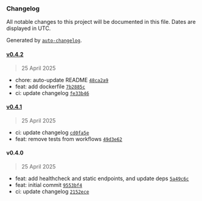 ### Changelog

All notable changes to this project will be documented in this file. Dates are displayed in UTC.

Generated by [`auto-changelog`](https://github.com/CookPete/auto-changelog).

#### [v0.4.2](https://github.com/datr-tech/api-persona/compare/v0.4.1...v0.4.2)

> 25 April 2025

- chore: auto-update README [`48ca2a9`](https://github.com/datr-tech/api-persona/commit/48ca2a9b47dde2c6d00194d73aeabb29c6e1585c)
- feat: add dockerfile [`7b2885c`](https://github.com/datr-tech/api-persona/commit/7b2885cdae4e34d11519e0b5caec7b1094039b42)
- ci: update changelog [`fe33b46`](https://github.com/datr-tech/api-persona/commit/fe33b46d1267223cb3e4a1c8072b1eaf900b07ee)

#### [v0.4.1](https://github.com/datr-tech/api-persona/compare/v0.4.0...v0.4.1)

> 25 April 2025

- ci: update changelog [`cd0fa5e`](https://github.com/datr-tech/api-persona/commit/cd0fa5e9b20638805b3546afa2d49859bdd9ae35)
- feat: remove tests from workflows [`49d3e62`](https://github.com/datr-tech/api-persona/commit/49d3e621d0ed1c237acd9c51889ff9578a2f217a)

#### v0.4.0

> 25 April 2025

- feat: add healthcheck and static endpoints, and update deps [`5a49c6c`](https://github.com/datr-tech/api-persona/commit/5a49c6ca69fc27acef57c53c141014785e980eb8)
- feat: initial commit [`9553bf4`](https://github.com/datr-tech/api-persona/commit/9553bf43c3a63e5dc01e190989bd5a89278ddf7d)
- ci: update changelog [`2152ece`](https://github.com/datr-tech/api-persona/commit/2152ece1c7c58badbc0919a9029b65bb2c59e407)
